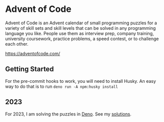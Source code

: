 # Advent of Code

Advent of Code is an Advent calendar of small programming puzzles for a variety
of skill sets and skill levels that can be solved in any programming language
you like. People use them as interview prep, company training, university
coursework, practice problems, a speed contest, or to challenge each other.

<https://adventofcode.com/>

## Getting Started

For the pre-commit hooks to work, you will need to install Husky.  An easy way to do that is to run `deno run -A npm:husky install`

## 2023

For 2023, I am solving the puzzles in [Deno](https://deno.com/). See my
[solutions](./2023/).
